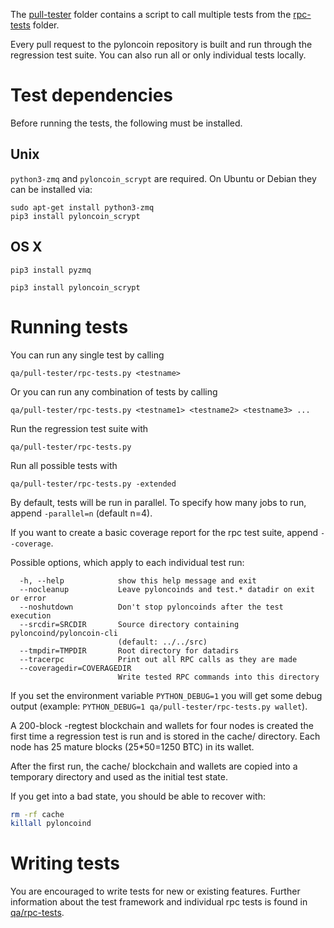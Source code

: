 The [pull-tester](/qa/pull-tester/) folder contains a script to call
multiple tests from the [rpc-tests](/qa/rpc-tests/) folder.

Every pull request to the pyloncoin repository is built and run through
the regression test suite. You can also run all or only individual
tests locally.

Test dependencies
=================
Before running the tests, the following must be installed.

Unix
----

`python3-zmq` and `pyloncoin_scrypt` are required. On Ubuntu or Debian they can be installed via:
```
sudo apt-get install python3-zmq
pip3 install pyloncoin_scrypt
```

OS X
------
```
pip3 install pyzmq

pip3 install pyloncoin_scrypt
```

Running tests
=============

You can run any single test by calling

    qa/pull-tester/rpc-tests.py <testname>

Or you can run any combination of tests by calling

    qa/pull-tester/rpc-tests.py <testname1> <testname2> <testname3> ...

Run the regression test suite with

    qa/pull-tester/rpc-tests.py

Run all possible tests with

    qa/pull-tester/rpc-tests.py -extended

By default, tests will be run in parallel. To specify how many jobs to run,
append `-parallel=n` (default n=4).

If you want to create a basic coverage report for the rpc test suite, append `--coverage`.

Possible options, which apply to each individual test run:

```
  -h, --help            show this help message and exit
  --nocleanup           Leave pyloncoinds and test.* datadir on exit or error
  --noshutdown          Don't stop pyloncoinds after the test execution
  --srcdir=SRCDIR       Source directory containing pyloncoind/pyloncoin-cli
                        (default: ../../src)
  --tmpdir=TMPDIR       Root directory for datadirs
  --tracerpc            Print out all RPC calls as they are made
  --coveragedir=COVERAGEDIR
                        Write tested RPC commands into this directory
```

If you set the environment variable `PYTHON_DEBUG=1` you will get some debug
output (example: `PYTHON_DEBUG=1 qa/pull-tester/rpc-tests.py wallet`).

A 200-block -regtest blockchain and wallets for four nodes
is created the first time a regression test is run and
is stored in the cache/ directory. Each node has 25 mature
blocks (25*50=1250 BTC) in its wallet.

After the first run, the cache/ blockchain and wallets are
copied into a temporary directory and used as the initial
test state.

If you get into a bad state, you should be able
to recover with:

```bash
rm -rf cache
killall pyloncoind
```

Writing tests
=============
You are encouraged to write tests for new or existing features.
Further information about the test framework and individual rpc
tests is found in [qa/rpc-tests](/qa/rpc-tests).
